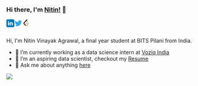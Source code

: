 
### Hi there, I'm [Nitin!](https://nitinvinayak.github.io) 👋


<a href="https://www.linkedin.com/in/nitinvinayak/">
  <img align="left" alt="Nitin Vinayak Agrawal | LinkedIn" width="21px" src="https://raw.githubusercontent.com/nitinvinayak/nitinvinayak/main/assets/linkedin.svg" />
</a>
<a href="https://twitter.com/nitinvnyk">
  <img align="left" alt="Nitin Vinayak Agrawal | Twitter" width="21px" src="https://raw.githubusercontent.com/nitinvinayak/nitinvinayak/main/assets/twitter.svg" />
</a>
<a href="https://leetcode.com/nitinvinayak/">
  <img align="left" alt="Nitin Vinayak Agrawal | Leetcode" width="21px" src="https://raw.githubusercontent.com/nitinvinayak/nitinvinayak/main/assets/leetcode.png" />
</a>

<br />
<br />

Hi, I'm Nitin Vinayak Agrawal, a final year student at BITS Pilani from India.

- 🔭 I’m currently working as a data science intern at [Voziq India](https://voziq.com/)
- 👯 I’m an aspiring data scientist, checkout my [Resume](https://drive.google.com/file/d/1KfnAMLx5eHMat80fOXr-JYWu5Ubs2I9n/view)
- 💬 Ask me about anything [here](https://github.com/nitinvinayak/nitinvinayak/issues)



<a href="https://github.com/anuraghazra/github-readme-stats"> 
    <img  src="https://github-readme-stats.vercel.app/api?username=nitinvinayak&&show_icons=true&theme=radical"/>
  </a>

<!--
**nitinvinayak/nitinvinayak** is a ✨ _special_ ✨ repository because its `README.md` (this file) appears on your GitHub profile.

Here are some ideas to get you started:

- 🔭 I’m currently working on ...
- 🌱 I’m currently learning ...
- 👯 I’m looking to collaborate on ...
- 🤔 I’m looking for help with ...
- 💬 Ask me about ...
- 📫 How to reach me: ...
- 😄 Pronouns: ...
- ⚡ Fun fact: ...
-->
